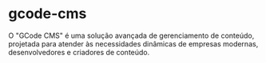 # gcode-cms
O "GCode CMS" é uma solução avançada de gerenciamento de conteúdo, projetada para atender às necessidades dinâmicas de empresas modernas, desenvolvedores e criadores de conteúdo. 
